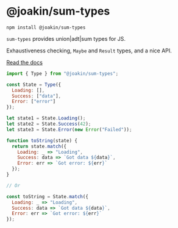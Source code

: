 # @joakin/sum-types

```
npm install @joakin/sum-types
```

`sum-types` provides union|adt|sum types for JS.

Exhaustiveness checking, `Maybe` and `Result` types, and a nice API.

[Read the docs](https://joakin.github.io/sum-types)

```js
import { Type } from "@joakin/sum-types";

const State = Type({
  Loading: [],
  Success: ["data"],
  Error: ["error"]
});

let state1 = State.Loading();
let state2 = State.Success(42);
let state3 = State.Error(new Error("Failed"));

function toString(state) {
  return state.match({
    Loading: _ => "Loading",
    Success: data => `Got data ${data}`,
    Error: err => `Got error: ${err}`
  });
}

// Or

const toString = State.match({
  Loading: _ => "Loading",
  Success: data => `Got data ${data}`,
  Error: err => `Got error: ${err}`
});
```
